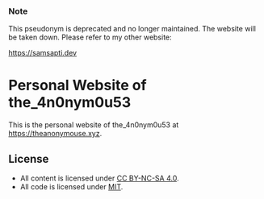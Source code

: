 ### Note

This pseudonym is deprecated and no longer maintained. The website will be taken down.
Please refer to my other website:

https://samsapti.dev

# Personal Website of the_4n0nym0u53

This is the personal website of the_4n0nym0u53 at https://theanonymouse.xyz.

## License

- All content is licensed under [CC BY-NC-SA 4.0](https://creativecommons.org/licenses/by-nc-sa/4.0).
- All code is licensed under [MIT](https://mit-license.org).
